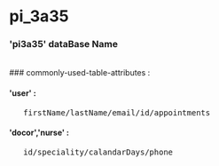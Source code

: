 # pi_3a35
### 'pi3a35' dataBase Name
<br>
### commonly-used-table-attributes :
<h4> 'user' :  </h4>
  <pre>   firstName/lastName/email/id/appointments </pre>
<h4> 'docor','nurse' : </h4> 
   <pre>   id/speciality/calandarDays/phone  <pre>
